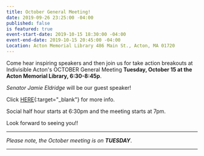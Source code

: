 ```yaml
---
title: October General Meeting!
date: 2019-09-26 23:25:00 -04:00
published: false
is featured: true
event-start-date: 2019-10-15 18:30:00 -04:00
event-end-date: 2019-10-15 20:45:00 -04:00
Location: Acton Memorial Library 486 Main St., Acton, MA 01720
---
```


Come hear inspiring speakers and then join us for take action breakouts at Indivisible Acton's OCTOBER General Meeting **Tuesday, October 15 at the Acton Memorial Library, 6:30-8:45p**.

*Senator Jamie Eldridge* will be our guest speaker!

Click [HERE](http://www.indivisibleacton.org//uploads/General%20Meeting%20Flyer%2010.15.19.pdf){:target="_blank"} for more info.

Social half hour starts at 6:30pm and the meeting starts at 7pm.

Look forward to seeing you!!

---

*Please note, the October meeting is on **TUESDAY***.

---